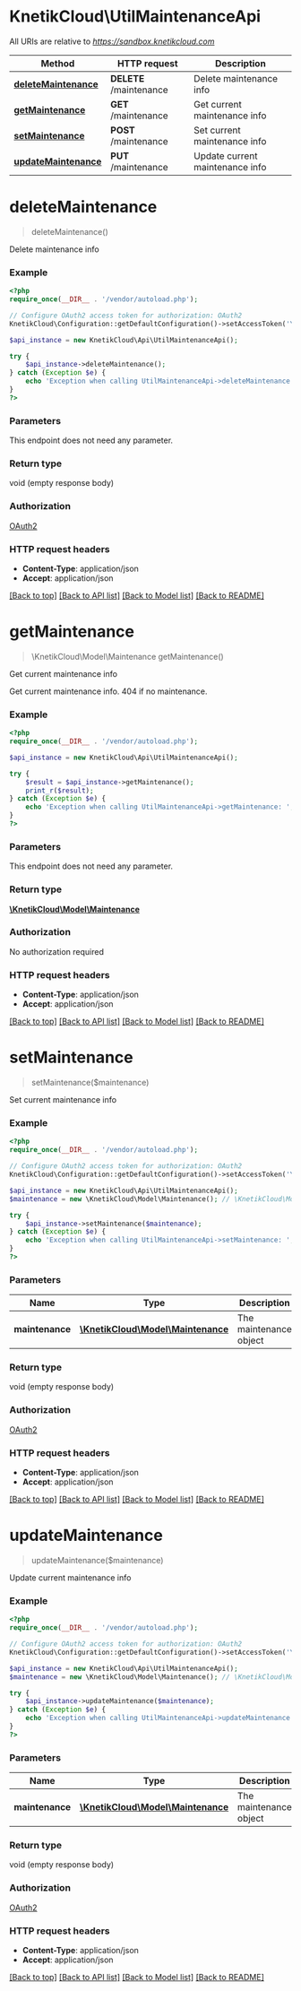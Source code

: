# KnetikCloud\UtilMaintenanceApi

All URIs are relative to *https://sandbox.knetikcloud.com*

Method | HTTP request | Description
------------- | ------------- | -------------
[**deleteMaintenance**](UtilMaintenanceApi.md#deleteMaintenance) | **DELETE** /maintenance | Delete maintenance info
[**getMaintenance**](UtilMaintenanceApi.md#getMaintenance) | **GET** /maintenance | Get current maintenance info
[**setMaintenance**](UtilMaintenanceApi.md#setMaintenance) | **POST** /maintenance | Set current maintenance info
[**updateMaintenance**](UtilMaintenanceApi.md#updateMaintenance) | **PUT** /maintenance | Update current maintenance info


# **deleteMaintenance**
> deleteMaintenance()

Delete maintenance info

### Example
```php
<?php
require_once(__DIR__ . '/vendor/autoload.php');

// Configure OAuth2 access token for authorization: OAuth2
KnetikCloud\Configuration::getDefaultConfiguration()->setAccessToken('YOUR_ACCESS_TOKEN');

$api_instance = new KnetikCloud\Api\UtilMaintenanceApi();

try {
    $api_instance->deleteMaintenance();
} catch (Exception $e) {
    echo 'Exception when calling UtilMaintenanceApi->deleteMaintenance: ', $e->getMessage(), PHP_EOL;
}
?>
```

### Parameters
This endpoint does not need any parameter.

### Return type

void (empty response body)

### Authorization

[OAuth2](../../README.md#OAuth2)

### HTTP request headers

 - **Content-Type**: application/json
 - **Accept**: application/json

[[Back to top]](#) [[Back to API list]](../../README.md#documentation-for-api-endpoints) [[Back to Model list]](../../README.md#documentation-for-models) [[Back to README]](../../README.md)

# **getMaintenance**
> \KnetikCloud\Model\Maintenance getMaintenance()

Get current maintenance info

Get current maintenance info. 404 if no maintenance.

### Example
```php
<?php
require_once(__DIR__ . '/vendor/autoload.php');

$api_instance = new KnetikCloud\Api\UtilMaintenanceApi();

try {
    $result = $api_instance->getMaintenance();
    print_r($result);
} catch (Exception $e) {
    echo 'Exception when calling UtilMaintenanceApi->getMaintenance: ', $e->getMessage(), PHP_EOL;
}
?>
```

### Parameters
This endpoint does not need any parameter.

### Return type

[**\KnetikCloud\Model\Maintenance**](../Model/Maintenance.md)

### Authorization

No authorization required

### HTTP request headers

 - **Content-Type**: application/json
 - **Accept**: application/json

[[Back to top]](#) [[Back to API list]](../../README.md#documentation-for-api-endpoints) [[Back to Model list]](../../README.md#documentation-for-models) [[Back to README]](../../README.md)

# **setMaintenance**
> setMaintenance($maintenance)

Set current maintenance info

### Example
```php
<?php
require_once(__DIR__ . '/vendor/autoload.php');

// Configure OAuth2 access token for authorization: OAuth2
KnetikCloud\Configuration::getDefaultConfiguration()->setAccessToken('YOUR_ACCESS_TOKEN');

$api_instance = new KnetikCloud\Api\UtilMaintenanceApi();
$maintenance = new \KnetikCloud\Model\Maintenance(); // \KnetikCloud\Model\Maintenance | The maintenance object

try {
    $api_instance->setMaintenance($maintenance);
} catch (Exception $e) {
    echo 'Exception when calling UtilMaintenanceApi->setMaintenance: ', $e->getMessage(), PHP_EOL;
}
?>
```

### Parameters

Name | Type | Description  | Notes
------------- | ------------- | ------------- | -------------
 **maintenance** | [**\KnetikCloud\Model\Maintenance**](../Model/\KnetikCloud\Model\Maintenance.md)| The maintenance object | [optional]

### Return type

void (empty response body)

### Authorization

[OAuth2](../../README.md#OAuth2)

### HTTP request headers

 - **Content-Type**: application/json
 - **Accept**: application/json

[[Back to top]](#) [[Back to API list]](../../README.md#documentation-for-api-endpoints) [[Back to Model list]](../../README.md#documentation-for-models) [[Back to README]](../../README.md)

# **updateMaintenance**
> updateMaintenance($maintenance)

Update current maintenance info

### Example
```php
<?php
require_once(__DIR__ . '/vendor/autoload.php');

// Configure OAuth2 access token for authorization: OAuth2
KnetikCloud\Configuration::getDefaultConfiguration()->setAccessToken('YOUR_ACCESS_TOKEN');

$api_instance = new KnetikCloud\Api\UtilMaintenanceApi();
$maintenance = new \KnetikCloud\Model\Maintenance(); // \KnetikCloud\Model\Maintenance | The maintenance object

try {
    $api_instance->updateMaintenance($maintenance);
} catch (Exception $e) {
    echo 'Exception when calling UtilMaintenanceApi->updateMaintenance: ', $e->getMessage(), PHP_EOL;
}
?>
```

### Parameters

Name | Type | Description  | Notes
------------- | ------------- | ------------- | -------------
 **maintenance** | [**\KnetikCloud\Model\Maintenance**](../Model/\KnetikCloud\Model\Maintenance.md)| The maintenance object | [optional]

### Return type

void (empty response body)

### Authorization

[OAuth2](../../README.md#OAuth2)

### HTTP request headers

 - **Content-Type**: application/json
 - **Accept**: application/json

[[Back to top]](#) [[Back to API list]](../../README.md#documentation-for-api-endpoints) [[Back to Model list]](../../README.md#documentation-for-models) [[Back to README]](../../README.md)

